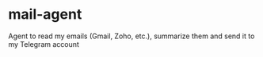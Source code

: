 # mail-agent
Agent to read my emails (Gmail, Zoho, etc.), summarize them and send it to my Telegram account
